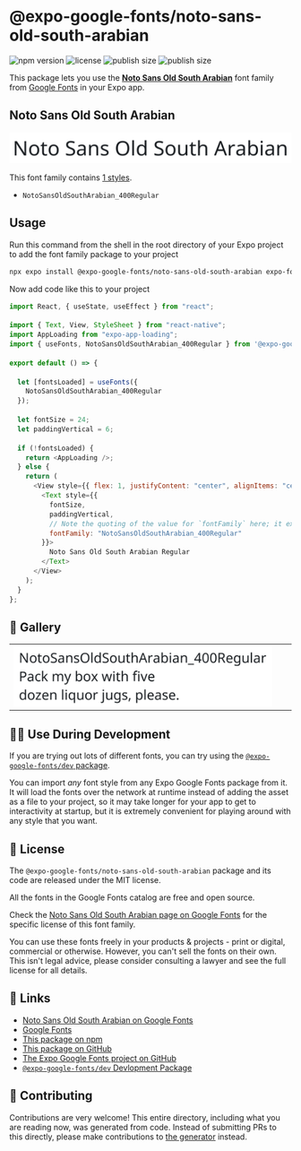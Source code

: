 # @expo-google-fonts/noto-sans-old-south-arabian

![npm version](https://flat.badgen.net/npm/v/@expo-google-fonts/noto-sans-old-south-arabian)
![license](https://flat.badgen.net/github/license/expo/google-fonts)
![publish size](https://flat.badgen.net/packagephobia/install/@expo-google-fonts/noto-sans-old-south-arabian)
![publish size](https://flat.badgen.net/packagephobia/publish/@expo-google-fonts/noto-sans-old-south-arabian)

This package lets you use the [**Noto Sans Old South Arabian**](https://fonts.google.com/specimen/Noto+Sans+Old+South+Arabian) font family from [Google Fonts](https://fonts.google.com/) in your Expo app.

## Noto Sans Old South Arabian

![Noto Sans Old South Arabian](./font-family.png)

This font family contains [1 styles](#-gallery).

- `NotoSansOldSouthArabian_400Regular`

## Usage

Run this command from the shell in the root directory of your Expo project to add the font family package to your project

```sh
npx expo install @expo-google-fonts/noto-sans-old-south-arabian expo-font expo-app-loading
```

Now add code like this to your project

```js
import React, { useState, useEffect } from "react";

import { Text, View, StyleSheet } from "react-native";
import AppLoading from "expo-app-loading";
import { useFonts, NotoSansOldSouthArabian_400Regular } from '@expo-google-fonts/noto-sans-old-south-arabian';

export default () => {

  let [fontsLoaded] = useFonts({
    NotoSansOldSouthArabian_400Regular
  });

  let fontSize = 24;
  let paddingVertical = 6;

  if (!fontsLoaded) {
    return <AppLoading />;
  } else {
    return (
      <View style={{ flex: 1, justifyContent: "center", alignItems: "center" }}>
        <Text style={{
          fontSize,
          paddingVertical,
          // Note the quoting of the value for `fontFamily` here; it expects a string!
          fontFamily: "NotoSansOldSouthArabian_400Regular"
        }}>
          Noto Sans Old South Arabian Regular
        </Text>
      </View>
    );
  }
};
```

## 🔡 Gallery


||||
|-|-|-|
|![NotoSansOldSouthArabian_400Regular](./NotoSansOldSouthArabian_400Regular.ttf.png)||||


## 👩‍💻 Use During Development

If you are trying out lots of different fonts, you can try using the [`@expo-google-fonts/dev` package](https://github.com/expo/google-fonts/tree/master/font-packages/dev#readme).

You can import _any_ font style from any Expo Google Fonts package from it. It will load the fonts over the network at runtime instead of adding the asset as a file to your project, so it may take longer for your app to get to interactivity at startup, but it is extremely convenient for playing around with any style that you want.


## 📖 License

The `@expo-google-fonts/noto-sans-old-south-arabian` package and its code are released under the MIT license.

All the fonts in the Google Fonts catalog are free and open source.

Check the [Noto Sans Old South Arabian page on Google Fonts](https://fonts.google.com/specimen/Noto+Sans+Old+South+Arabian) for the specific license of this font family.

You can use these fonts freely in your products & projects - print or digital, commercial or otherwise. However, you can't sell the fonts on their own. This isn't legal advice, please consider consulting a lawyer and see the full license for all details.

## 🔗 Links

- [Noto Sans Old South Arabian on Google Fonts](https://fonts.google.com/specimen/Noto+Sans+Old+South+Arabian)
- [Google Fonts](https://fonts.google.com/)
- [This package on npm](https://www.npmjs.com/package/@expo-google-fonts/noto-sans-old-south-arabian)
- [This package on GitHub](https://github.com/expo/google-fonts/tree/master/font-packages/noto-sans-old-south-arabian)
- [The Expo Google Fonts project on GitHub](https://github.com/expo/google-fonts)
- [`@expo-google-fonts/dev` Devlopment Package](https://github.com/expo/google-fonts/tree/master/font-packages/dev)

## 🤝 Contributing

Contributions are very welcome! This entire directory, including what you are reading now, was generated from code. Instead of submitting PRs to this directly, please make contributions to [the generator](https://github.com/expo/google-fonts/tree/master/packages/generator) instead.
